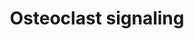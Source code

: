 ---
annotations:
- id: PW:0000650
  parent: signaling pathway
  type: Pathway Ontology
  value: signaling pathway pertinent to development
- id: PW:0000003
  parent: signaling pathway
  type: Pathway Ontology
  value: signaling pathway
- id: CL:0000092
  parent: animal cell
  type: Cell Type Ontology
  value: osteoclast
authors:
- MaintBot
- Khanspers
- Egonw
- Fehrhart
- L Dupuis
- Eweitz
description: ''
last-edited: 2021-05-15
organisms:
- Danio rerio
redirect_from:
- /index.php/Pathway:WP1342
- /instance/WP1342
revision: null
schema-jsonld:
- '@context': https://schema.org/
  '@id': https://wikipathways.github.io/pathways/WP1342.html
  '@type': Dataset
  creator:
    '@type': Organization
    name: WikiPathways
  description: ''
  keywords:
  - Ca2+
  - H+
  - IFN-b
  - LOC100150926
  - LOC799203
  - Na+
  - OPG
  - Osteopontin
  - PDGFB
  - Pi
  - RANK ligand
  - TRPV
  - Type 1 interferon receptor
  - acp5a
  - atp6v1g1
  - ctsk
  - itgb3b
  - slc9a1
  license: CC0
  name: Osteoclast signaling
seo: CreativeWork
title: Osteoclast signaling
wpid: WP1342
---